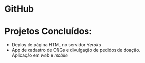 # GitHub

# Projetos Concluídos:
* Deploy de página HTML no servidor _Heroku_
* App de cadastro de ONGs e divulgação de pedidos de doação. Aplicação em _web_ e _mobile_
